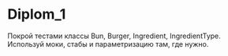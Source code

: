 ﻿# Diplom_1
Покрой тестами классы Bun, Burger, Ingredient, IngredientType. Используй моки, стабы и параметризацию там, где нужно.
